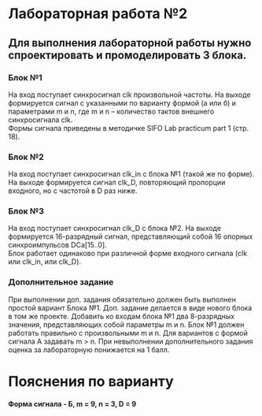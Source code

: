 # Лабораторная работа №2

## Для выполнения лабораторной работы нужно спроектировать и промоделировать 3 блока.
														
### Блок №1
На вход поступает синхросигнал clk произвольной частоты.
На выходе формируется сигнал с указанными по варианту формой (а или б) и параметрами m и n, где m и n – количество тактов внешнего синхросигнала clk.														
Формы сигнала приведены в методичке SIFO Lab practicum part 1 (стр. 18).													
														
### Блок №2
На вход поступает синхросигнал clk_in с блока №1 (такой же по форме).
На выходе формируется сигнал clk_D, повторяющий пропорции входного, но с частотой в D раз ниже.																											
														
### Блок №3
На вход поступает синхросигнал clk_D с блока №2.
На выходе формируется 16-разрядный сигнал, представляющий собой 16 опорных синхроимпульсов DCa[15..0].								
Блок работает одинаково при различной форме входного сигнала (clk или clk_in, или clk_D).													
														
### Дополнительное задание
При выполнении доп. задания обязательно должен быть выполнен простой вариант Блока №1.
Доп. задание делается в виде нового блока в том же проекте.
Добавить ко входам блока №1 два 8-разрядных значения, представляющих собой параметры m и n.
Блок №1 должен работать правильно с произвольными m и n.
Для вариантов с формой сигнала А задавать m > n.
При невыполнении дополнительного задания оценка за лабораторную понижается на 1 балл.

# Пояснения по варианту
#### Форма сигнала - Б, m = 9, n = 3, D = 9
